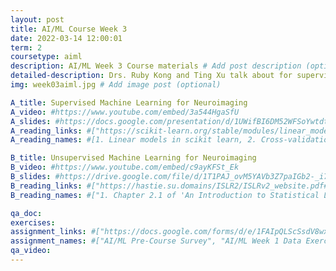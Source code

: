 ```yaml
---
layout: post
title: AI/ML Course Week 3
date: 2022-03-14 12:00:01
term: 2
coursetype: aiml
description: AI/ML Week 3 Course materials # Add post description (optional)
detailed-description: Drs. Ruby Kong and Ting Xu talk about for supervised and unsupervised machine learning for neuroimaging.
img: week03aiml.jpg # Add image post (optional)

A_title: Supervised Machine Learning for Neuroimaging
A_video: #https://www.youtube.com/embed/3a544HgaSfU
A_slides: #https://docs.google.com/presentation/d/1UWifBI6DM52WFSoYwtdt5JbQ-crbOrArLJDxAPsfu8M/edit?usp=sharing
A_reading_links: #["https://scikit-learn.org/stable/modules/linear_model.html#ridge-regression-and-classification", "https://scikit-learn.org/stable/modules/cross_validation.html#cross-validation", "https://youtu.be/jGwO_UgTS7I?t=2399", "https://www.youtube.com/watch?v=u73PU6Qwl1I"]
A_reading_names: #[1. Linear models in scikit learn, 2. Cross-validation in scikit learn, 3. In-depth lecture on supervised learning with linear regression (time-stamped video @ 40mins), 4. Detailed explanation of model regularization]

B_title: Unsupervised Machine Learning for Neuroimaging
B_video: #https://www.youtube.com/embed/c9ayKFSt_Ek
B_slides: #https://drive.google.com/file/d/1T1PAJ_ovM5YAVb3Z7paIGb2-_i7OQY0g/view?usp=sharing
B_reading_links: #["https://hastie.su.domains/ISLR2/ISLRv2_website.pdf#page=26", "https://hastie.su.domains/ISLR2/ISLRv2_website.pdf#page=40"]
B_reading_names: #["1. Chapter 2.1 of 'An Introduction to Statistical Learning' by G. James, D. Witten, T. Hastie, and R. Tibshirani", "2. Chapter 2.2 of 'An Introduction to Statistical Learning' by G. James, D. Witten, T. Hastie, and R. Tibshirani"]

qa_doc:
exercises:
assignment_links: #["https://docs.google.com/forms/d/e/1FAIpQLScSsdV8wxkL3Mxn_vVafizWRb3Y6iUfLJYXdK8fW31JmumYWg/viewform?usp=sf_link", "https://docs.google.com/forms/d/e/1FAIpQLScSsdV8wxkL3Mxn_vVafizWRb3Y6iUfLJYXdK8fW31JmumYWg/viewform?usp=sf_link"]
assignment_names: #["AI/ML Pre-Course Survey", "AI/ML Week 1 Data Exercise Submission Form"]
qa_video:
---
```

<!---
**Announcements**:

**Week 3 AI/ML Data Exercise**: Coming Soon!

**ABCD Data Access Confirmation**: If you wish to access ABCD data you will need an active Data Use Certification (DUC) from the [NDA](https://nda.nih.gov/). We provide instructions on [how to obtain ABCD data access](https://docs.google.com/document/d/18hsT2x15bypuXFcfMQb9Ck_YEB7VvY2j4w5hwbV78A4/edit?usp=sharing) to help with this process. Once you have an approved DUC please complete our [ABCD Data Access Confirmation](https://docs.google.com/forms/d/e/1FAIpQLSdZbXLB2HdciB88YN3JIXg6OdUN2dq1KnLTolIcos2Tu6FazA/viewform?usp=sf_link). Note that you do not need to have ABCD data access in order to take the AI/ML Course. This assignment is optional and does not count towards completion of the course. However, *students who do not successfully complete this assignment will not be allowed to participate in Project Month.*

**ABCD-ReproNim JupyterHub Access Request**: ABCD-ReproNim students with active DUCs can access to the new [ABCD-ReproNim JupyterHub](https://abcd.repronim.org/), a cloud-based scientific computing platform that is fully accessible through an internet browser (see [this link](https://jupyter.org/hub) for details about the JupyterHub project!) [This document](https://docs.google.com/document/d/1kXvK2c_N9TkIAYn21WfzlCPtJvxhjW13Ftf0DwnAnlg/edit?usp=sharing) introduces the [ABCD-ReproNim JupyterHub](https://abcd.repronim.org/), how to access it, and outlines some basic usage rules. Students can use the Hub to work on Data Exercises and perform ABCD data analysis projects during the course. ABCD-ReproNim staff will grant access to students with active DUCs who submit an [Access Request](https://docs.google.com/forms/d/e/1FAIpQLSefrxRzdjFak_BoxTL5bE-TnsJdg9KbGvFdOwuW7zliZ96z7g/viewform?usp=sf_link). Students *without* an active NDA Data Use Certification are invited to follow the instructions [here](https://neurostars.org/t/using-abcd-repronim-jupyterhub-container-locally-via-docker) where they can access the same computational environment locally via Docker.
--->
